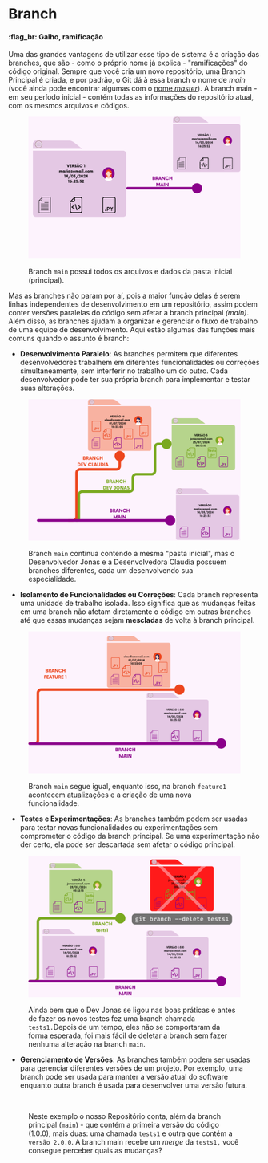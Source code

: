 # Branch

#### :flag\_br: Galho, ramificação

Uma das grandes vantagens de utilizar esse tipo de sistema é a criação das branches, que são - como o próprio nome já explica - "ramificações" do código original. Sempre que você cria um novo repositório, uma Branch Principal é criada, e por padrão, o Git dá à essa branch o nome de _main_ (você ainda pode encontrar algumas com o [nome _master_](https://www.zup.com.br/blog/termo-master-na-tecnologia)). A branch main - em seu período inicial - contém todas as informações do repositório atual, com os mesmos arquivos e códigos.



<figure><img src="../../../.gitbook/assets/21.png" alt=""><figcaption><p>Branch <code>main</code> possui todos os arquivos e dados da pasta inicial (principal).</p></figcaption></figure>

Mas as branches não param por aí, pois a maior função delas é serem linhas independentes de desenvolvimento em um repositório, assim podem conter versões paralelas do código sem afetar a branch principal _(main)_. Além disso, as branches ajudam a organizar e gerenciar o fluxo de trabalho de uma equipe de desenvolvimento. Aqui estão algumas das funções mais comuns quando o assunto é branch:

* **Desenvolvimento Paralelo**: As branches permitem que diferentes desenvolvedores trabalhem em diferentes funcionalidades ou correções simultaneamente, sem interferir no trabalho um do outro. Cada desenvolvedor pode ter sua própria branch para implementar e testar suas alterações.



<figure><img src="../../../.gitbook/assets/22.png" alt=""><figcaption><p>Branch <code>main</code> continua contendo a mesma "pasta inicial", mas o Desenvolvedor Jonas e a Desenvolvedora Claudia possuem branches diferentes, cada um desenvolvendo sua especialidade.</p></figcaption></figure>

* **Isolamento de Funcionalidades ou Correções**: Cada branch representa uma unidade de trabalho isolada. Isso significa que as mudanças feitas em uma branch não afetam diretamente o código em outras branches até que essas mudanças sejam **mescladas** de volta à branch principal.

<figure><img src="../../../.gitbook/assets/Isolamento de Funcionalidades ou Correções.png" alt=""><figcaption><p>Branch <code>main</code> segue igual, enquanto isso, na branch <code>feature1</code> acontecem atualizações e a criação de uma nova funcionalidade.</p></figcaption></figure>

* **Testes e Experimentações**: As branches também podem ser usadas para testar novas funcionalidades ou experimentações sem comprometer o código da branch principal. Se uma experimentação não der certo, ela pode ser descartada sem afetar o código principal.



<figure><img src="../../../.gitbook/assets/Testes e Experimentações.png" alt=""><figcaption><p>Ainda bem que o Dev Jonas se ligou nas boas práticas e antes de fazer os novos testes    fez uma branch chamada <code>tests1.</code>Depois de um tempo, eles não se comportaram da forma esperada, foi mais fácil de deletar a branch sem fazer nenhuma alteração na branch <code>main</code>. </p></figcaption></figure>

* **Gerenciamento de Versões**: As branches também podem ser usadas para gerenciar diferentes versões de um projeto. Por exemplo, uma branch pode ser usada para manter a versão atual do software enquanto outra branch é usada para desenvolver uma versão futura.

<figure><img src="../../../.gitbook/assets/Gerenciamento de Versões.png" alt=""><figcaption><p>Neste exemplo o nosso Repositório conta, além da branch principal (<code>main</code>) - que contém a primeira versão do código (1.0.0), mais duas: uma chamada <code>tests1</code> e outra que contém a <code>versão 2.0.0</code>. A branch main recebe um <em>merge</em> da <code>tests1,</code> você consegue perceber quais as mudanças?</p></figcaption></figure>
